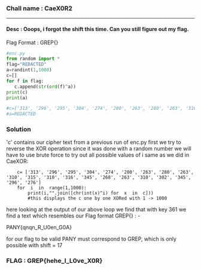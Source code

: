 ### Chall name : CaeX0R2

---

#### Desc : Ooops, i forgot the shift this time. Can you still figure out my flag.

Flag Format : GREP{}

```py
#enc.py
from random import *
flag="REDACTED"
a=randint(1,1000)
c=[]
for f in flag:
   c.append(str(ord(f)^a))
print(c)
print(a)

#c=['313', '296', '295', '304', '274', '280', '263', '280', '263', '310', '315', '310', '316', '345', '268', '263', '310', '302', '345', '296', '276']
#a=REDACTED
```

### Solution

'c' contains our cipher text from a previous run of enc.py
first we try to reverse the XOR operation since it was done with a
random number we will have to use brute force to try out all possible
values of i same as we did in CaeXOR:
```PY
    c= ['313', '296', '295', '304', '274', '280', '263', '280', '263', '310', '315', '310', '316', '345', '268', '263', '310', '302', '345', '296', '276']
    for  i  in  range(1,1000):
        print(i,"".join([chr(int(x)^i) for  x  in  c]))
        #this displays the c one by one XORed with 1 -> 1000
```

here looking at the output of our above loop we find that with key 361 
we find a text which resembles our Flag format GREP{} : -

PANY{qnqn_R_U0en_G0A}

for our flag to be valid PANY must correspond to GREP, which is only possible with shift = 17 

### FLAG : GREP{hehe_I_L0ve_X0R}